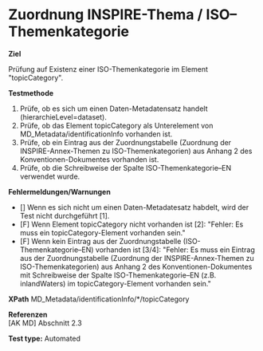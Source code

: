 # Zuordnung INSPIRE-Thema / ISO–Themenkategorie 

**Ziel**	

Prüfung auf Existenz einer ISO-Themenkategorie im Element "topicCategory". 

**Testmethode**	

1. Prüfe, ob es sich um einen Daten-Metadatensatz handelt (hierarchieLevel=dataset).
2. Prüfe, ob das Element topicCategory als Unterelement von MD_Metadata/identificationInfo vorhanden ist.
3. Prüfe, ob ein Eintrag aus der Zuordnungstabelle (Zuordnung der INSPIRE-Annex-Themen zu ISO-Themenkategorien) aus Anhang 2 des Konventionen-Dokumentes vorhanden ist.
4. Prüfe, ob die Schreibweise der Spalte ISO-Themenkategorie–EN verwendet wurde.

**Fehlermeldungen/Warnungen**
* [] Wenn es sich nicht um einen Daten-Metadatesatz habdelt, wird der Test nicht durchgeführt [1]. 
* [F] Wenn Element topicCategory nicht vorhanden ist [2]: "Fehler: Es muss ein topicCategory-Element vorhanden sein."
* [F] Wenn kein Eintrag aus der Zuordnungstabelle (ISO-Themenkategorie–EN) vorhanden ist [3/4]: "Fehler: Es muss ein Eintrag aus der Zuordnungstabelle (Zuordnung der INSPIRE-Annex-Themen zu ISO-Themenkategorien) aus Anhang 2 des Konventionen-Dokumentes mit Schreibweise der Spalte ISO-Themenkategorie–EN (z.B. inlandWaters) im topicCategory-Element vorhanden sein."

**XPath**
MD_Metadata/identificationInfo/*/topicCategory

**Referenzen**	 
[AK MD] Abschnitt 2.3

**Test type:** Automated
